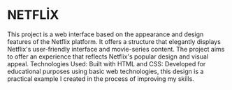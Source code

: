 # NETFLİX
This project is a web interface based on the appearance and design features of the Netflix platform. It offers a structure that elegantly displays Netflix's user-friendly interface and movie-series content. The project aims to offer an experience that reflects Netflix's popular design and visual appeal.
Technologies Used:
Built with HTML and CSS: Developed for educational purposes using basic web technologies, this design is a practical example I created in the process of improving my skills.


